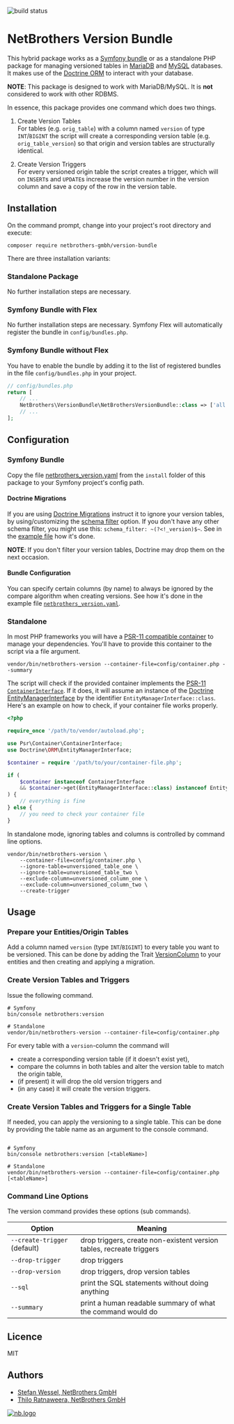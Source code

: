 ![build status](https://github.com/netbrothers-gmbh/version-bundle/actions/workflows/build.yml/badge.svg)

# NetBrothers Version Bundle

This hybrid package works as a [Symfony bundle](https://symfony.com/doc/current/bundles.html)
or as a standalone PHP package for managing versioned tables in [MariaDB](https://mariadb.com/)
and [MySQL](https://www.mysql.com/) databases. It makes use of the
[Doctrine ORM](https://www.doctrine-project.org/projects/orm.html) to interact
with your database.

__NOTE__: This package is designed to work with MariaDB/MySQL. It is **not**
considered to work with other RDBMS.

In essence, this package provides one command which does two things.

1. Create Version Tables  
For tables (e.g. `orig_table`) with a column named `version` of type
`INT`/`BIGINT` the script will create a corresponding version table (e.g.
`orig_table_version`) so that origin and version tables are structurally identical.

2. Create Version Triggers  
For every versioned origin table the script creates a trigger, which will on
`INSERT`s and `UPDATE`s increase the version number in the version column and
save a copy of the row in the version table.

## Installation

On the command prompt, change into your project's root directory and execute:

```console
composer require netbrothers-gmbh/version-bundle
```

There are three installation variants:

### Standalone Package

No further installation steps are necessary.
### Symfony Bundle with Flex

No further installation steps are necessary. Symfony Flex will automatically
register the bundle in `config/bundles.php`.
### Symfony Bundle without Flex

You have to enable the bundle by adding it to the list of registered bundles in
the file `config/bundles.php` in your project.

```php
// config/bundles.php
return [
    // ...
    NetBrothers\VersionBundle\NetBrothersVersionBundle::class => ['all' => true],
    // ...
];
```

## Configuration

### Symfony Bundle

Copy the file [netbrothers_version.yaml](install/config/packages/netbrothers_version.yaml)
from the `install` folder of this package to your Symfony project's config path.

#### **Doctrine Migrations**

If you are using [Doctrine Migrations](https://symfony.com/doc/current/bundles/DoctrineMigrationsBundle/index.html)
instruct it to ignore your version tables, by using/customizing the
[schema filter](https://symfony.com/doc/current/bundles/DoctrineMigrationsBundle/index.html#manual-tables) option.
If you don't have any other schema filter, you might use this:
`schema_filter: ~(?<!_version)$~`. See in the [example file](install/config/packages/doctrine_example.yaml)
how it's done.

__NOTE__: If you don't filter your version tables, Doctrine may drop them on the
next occasion.

#### **Bundle Configuration**

You can specify certain columns (by name) to always be ignored by the compare
algorithm when creating versions. See how it's done in the example file
[`netbrothers_version.yaml`](install/config/packages/netbrothers_version.yaml).

### Standalone

In most PHP frameworks you will have a [PSR-11 compatible container](https://php-di.org/)
to manage your dependencies. You'll have to provide this container to the script
via a file argument.

```console
vendor/bin/netbrothers-version --container-file=config/container.php --summary
```

The script will check if the provided container implements the
[PSR-11 `ContainerInterface`](https://github.com/php-fig/container/blob/master/src/ContainerInterface.php).
If it does, it will assume an instance of the
[Doctrine EntityManagerInterface](https://github.com/doctrine/orm/blob/2.8.x/lib/Doctrine/ORM/EntityManagerInterface.php)
by the identifier `EntityManagerInterface::class`. Here's an example on how to check,
if your container file works properly.

```php
<?php

require_once '/path/to/vendor/autoload.php';

use Psr\Container\ContainerInterface;
use Doctrine\ORM\EntityManagerInterface;

$container = require '/path/to/your/container-file.php';

if (
    $container instanceof ContainerInterface
    && $container->get(EntityManagerInterface::class) instanceof EntityManagerInterface
) {
    // everything is fine
} else {
    // you need to check your container file
}
```

In standalone mode, ignoring tables and columns is controlled by command
line options.

```console
vendor/bin/netbrothers-version \
    --container-file=config/container.php \
    --ignore-table=unversioned_table_one \
    --ignore-table=unversioned_table_two \
    --exclude-column=unversioned_column_one \
    --exclude-column=unversioned_column_two \
    --create-trigger
```

## Usage

### Prepare your Entities/Origin Tables

Add a column named `version` (type `INT`/`BIGINT`) to every table you want to
be versioned. This can be done by adding the Trait
[VersionColumn](src/Traits/VersionColumn.php) to your entities and then creating
and applying a migration.

### Create Version Tables and Triggers

Issue the following command.

```console
# Symfony
bin/console netbrothers:version 

# Standalone
vendor/bin/netbrothers-version --container-file=config/container.php
```

For every table with a `version`-column the command will

- create a corresponding version table (if it doesn't exist yet),
- compare the columns in both tables and alter the version table to match
  the origin table,
- (if present) it will drop the old version triggers and
- (in any case) it will create the version triggers.

### Create Version Tables and Triggers for a Single Table

If needed, you can apply the versioning to a single table. This can be done by
providing the table name as an argument to the console command.

```console

# Symfony
bin/console netbrothers:version [<tableName>]

# Standalone
vendor/bin/netbrothers-version --container-file=config/container.php [<tableName>]
```

### Command Line Options

The version command provides these options (sub commands).

| Option             | Meaning                                                      |
| -------------      | ------------------------------------------------------------ |
| `--create-trigger` (default)  | drop triggers, create non-existent version tables, recreate triggers |
| `--drop-trigger`   | drop triggers                                                |
| `--drop-version`   | drop triggers, drop version tables                           |
| `--sql`            | print the SQL statements without doing anything              |
| `--summary`        | print a human readable summary of what the command would do  |

## Licence

MIT

## Authors

- [Stefan Wessel, NetBrothers GmbH](https://netbrothers.de)
- [Thilo Ratnaweera, NetBrothers GmbH](https://netbrothers.de)

[![nb.logo](https://netbrothers.de/wp-content/uploads/2020/12/netbrothers_logo.png)](https://netbrothers.de)
